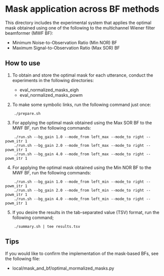 # Mask application across BF methods
This directory includes the experimental system that applies the optimal mask obtained using one of the following to the multichannel Wiener filter beamformer (MWF BF):

- Minimum Noise-to-Observation Ratio (Min NOR) BF
- Maximum Signal-to-Observation Ratio (Max SOR) BF



## How to use
1. To obtain and store the optimal mask for each utterance, conduct the experiments in the following directories:
    - eval_normalized_masks_eigh
    - eval_normalized_masks_powm

2. To make some symbolic links, run the following command just once:
```
    ./prepare.sh
```

3. For applying the optimal mask obtained using the Max SOR BF to the MWF BF, run the following commands:
```
    ./run.sh --bg_gain 1.0 --mode_from left_max --mode_to right --powm_itr 1
    ./run.sh --bg_gain 2.0 --mode_from left_max --mode_to right --powm_itr 1
    ./run.sh --bg_gain 4.0 --mode_from left_max --mode_to right --powm_itr 1
```

4. For applying the optimal mask obtained using the Min NOR BF to the MWF BF, run the following commands:
```
    ./run.sh --bg_gain 1.0 --mode_from left_min --mode_to right --powm_itr 1
    ./run.sh --bg_gain 2.0 --mode_from left_min --mode_to right --powm_itr 1
    ./run.sh --bg_gain 4.0 --mode_from left_min --mode_to right --powm_itr 1
```

5. If you desire the results in the tab-separated value (TSV) format, run the following command;
```
    ./summary.sh | tee results.tsv
```

## Tips
If you would like to confirm the implementation of the mask-based BFs, see the following file:
- local/mask_and_bf/optimal_mormalized_masks.py
